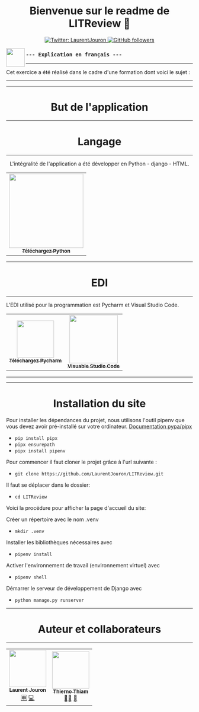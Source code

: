 <h1 align="center">Bienvenue sur le readme de LITReview 👋</h1>
<p align="center">
  <a href="https://twitter.com/LaurentJouron">
    <img alt="Twitter: LaurentJouron" 
      src="https://img.shields.io/twitter/follow/LaurentJouron.svg?style=social" target="_blank" />
  </a>
  <a href="https://github.com/LaurentJouron">
    <img alt="GitHub followers" 
      src="https://img.shields.io/github/followers/LaurentJouron?style=social" />
  </a>
</p>

<p align="center">
    <img align="left"
      width="50px" 
      src="https://encrypted-tbn0.gstatic.com/images?q=tbn:ANd9GcToscdusMNjQbffwasgiLuCsbCNZisJRE95Fg&usqp=CAU" />
</p>

### ``--- Explication en français ---``
___________
Cet exercice a été réalisé dans le cadre d'une formation dont voici le sujet :
___



___________

<h1 align="center">But de l'application</h1>


___________

<h1 align="center">Langage</h1>

___

<p align="center">L'intégralité de l'application a été développer en Python - django - HTML.</p>

<table>
  <tr>
    <td align="center">
      <a href=https://www.python.org/">
        <img width="200px"
          src="https://www.python.org/static/img/python-logo.png" /><br />
        <sub><b>Téléchargez Python</b></sub></a><br />
      <a href=https://www.python.org/" title="Téléchargez Python" ></a> 
    </td>
  </tr>
</table>

___________

<h1 align="center">EDI</h1>

___

<p align="left">L'EDI utilisé pour la programmation est Pycharm et Visual Studio Code.

<table>
  <tr>
    <td align="center">
      <a href=https://www.jetbrains.com/fr-fr/pycharm/download/#section=windows">
        <img width="100px"
          src="https://upload.wikimedia.org/wikipedia/commons/1/1d/PyCharm_Icon.svg" /><br />
        <sub><b>Téléchargez Pycharm</b></sub></a><br />
      <a href=https://www.jetbrains.com/fr-fr/pycharm/download/#section=windows" title="Téléchargez Pycharm" ></a> 
    </td>
    <td align="center">
      <a href="https://visualstudio.microsoft.com/fr/">
        <img width="130px"
          src="https://encrypted-tbn0.gstatic.com/images?q=tbn:ANd9GcQ-H3CcAG7w2nXSnlqldVWR-ER4mvFfLgqYxA&usqp=CAU" /><br />
        <sub><b>Visuable Studio Code</b></sub></a><br />
      <a href="https://visualstudio.microsoft.com/fr/" title="Visuable Studio Code" ></a>
    </td>
  </tr>
</table>


___________


___________

<h1 align="center">Installation du site </h1>

Pour installer les dépendances du projet, nous utilisons l'outil pipenv que vous devez avoir pré-installé sur votre ordinateur.
  <a href="https://github.com/pypa/pipx" title="Visuable Studio Code" target="_blank">Documentation pypa/pipx</a>

  * ``pip install pipx``
  * ``pipx ensurepath``
  * ``pipx install pipenv``

Pour commencer il faut cloner le projet grâce à l'url suivante :
  * ``git clone https://github.com/LaurentJouron/LITReview.git``

Il faut se déplacer dans le dossier:
  * ``cd LITReview``

Voici la procédure pour afficher la page d'accueil du site:

Créer un répertoire avec le nom .venv
  * ``mkdir .venv``

Installer les bibliothèques nécessaires avec
  * ``pipenv install``

Activer l'environnement de travail (environnement virtuel) avec
  * ``pipenv shell``

Démarrer le serveur de développement de Django avec
  * ``python manage.py runserver``

___________

<h1 align="center">Auteur et collaborateurs</h1>

___

<table>
  <tr>
    <td align="center">
      <a href="https://github.com/LaurentJouron">
        <img src="https://encrypted-tbn0.gstatic.com/images?q=tbn:ANd9GcRlW-w7O7g3hQTw8qcIAy3LCRhiHg5tUPfvVg&usqp=CAU"
          width="100px;"/><br />
        <sub><b>Laurent Jouron</b></sub></a><br />
      <a href="https://openclassrooms.com/fr/" title="Étudiant">🈸</a>
      <a href="https://github.com/LaurentJouron/Books-online" title="Codeur de l'application">💻</a>
    </td>
    <td align="center">
      <a href="https://github.com/thierhost">
        <img src="https://avatars.githubusercontent.com/u/7854284?s=100&v=4"
          width="100px;"/><br />
        <sub><b>Thierno Thiam</b></sub></a><br />
      <a href="https://github.com/thierhost" title="Mentor de Laurent">👨‍🏫</a> 
      <a href="https://www.python.org/dev/peps/pep-0008/" title="Doc PEP 8">📄</a>
    </td>
  </tr>
</table>
